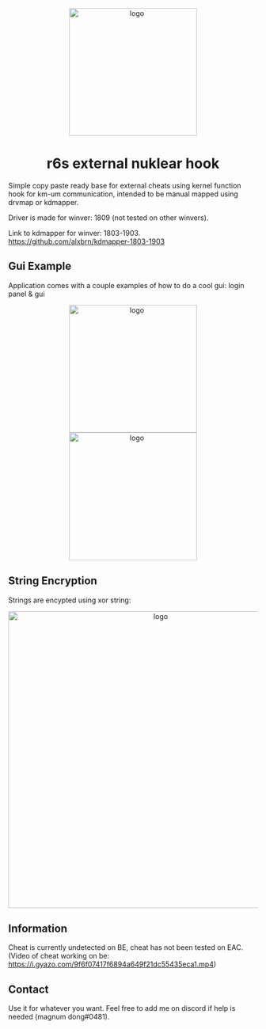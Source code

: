 <div align="center">
  <img width="258" src="https://i.redd.it/lncarhwqwxg11.png" alt="logo">
  <h1>r6s external nuklear hook</h1>
</div>

Simple copy paste ready base for external cheats using kernel function hook for km-um communication, intended to be manual mapped using drvmap or kdmapper.

Driver is made for winver: 1809 (not tested on other winvers).

Link to kdmapper for winver: 1803-1903. 
https://github.com/alxbrn/kdmapper-1803-1903

## Gui Example
Application comes with a couple examples of how to do a cool gui: login panel & gui
<div align="center">
  <img width="258" src="https://i.gyazo.com/d638a026986b0cfdb3a3142b84c4eda9.png" alt="logo">
  <img width="258" src="https://i.gyazo.com/aecea264cba5c72d05f25976a05ffb9a.png" alt="logo">
</div>

## String Encryption
Strings are encypted using xor string:

<div align="center">
  <img width="600" src="https://i.gyazo.com/f0d8ccc0789cc55ab43837919e294487.png" alt="logo">
</div>

## Information
Cheat is currently undetected on BE, cheat has not been tested on EAC.
(Video of cheat working on be: https://i.gyazo.com/9f6f07417f6894a649f21dc55435eca1.mp4)

## Contact
Use it for whatever you want. Feel free to add me on discord if help is needed (magnum dong#0481).
